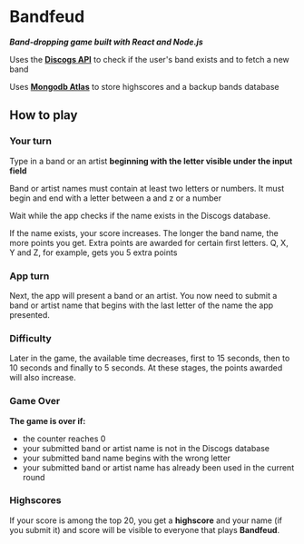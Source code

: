 # Bandfeud

<strong><em>Band-dropping game built with React and Node.js</em></strong>

Uses the <a href="https://www.discogs.com/developers" target="_blank"><strong>Discogs API</strong></a> to check if the user's band exists and to fetch a new band

Uses <a href="https://www.mongodb.com/cloud/atlas" target="_blank"><strong>Mongodb Atlas</strong></a> to store highscores and a backup bands database

## How to play

### Your turn
Type in a band or an artist <strong>beginning with the letter visible under the input field</strong>

Band or artist names must contain at least two letters or numbers. It must begin and end with a letter between a and z or a number

Wait while the app checks if the name exists in the Discogs database.

If the name exists, your score increases. The longer the band name, the more points you get.
Extra points are awarded for certain first letters. Q, X, Y and Z, for example, gets you 5 extra points

### App turn
Next, the app will present a band or an artist. 
You now need to submit a band or artist name that begins with the last letter of the name the app presented.

### Difficulty
Later in the game, the available time decreases, first to 15 seconds, then to 10 seconds and finally to 5 seconds. At these stages, the points awarded will also increase.

### Game Over
<strong>The game is over if:</strong>
<ul>
  <li>the counter reaches 0 
  <li>your submitted band or artist name is not in the Discogs database
  <li>your submitted band name begins with the wrong letter
  <li>your submitted band or artist name has already been used in the current round 
</ul>

### Highscores
If your score is among the top 20, you get a <strong>highscore</strong> and your name (if you submit it) and score will be visible to everyone that plays <strong>Bandfeud</strong>.